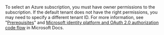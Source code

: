 To select an Azure subscription, you must have owner permissions to the subscription. If the default tenant does not have the right permissions, you may need to specify a different tenant ID. For more information, see "[Prerequisites](#prerequisites)" and [Microsoft identity platform and OAuth 2.0 authorization code flow](https://docs.microsoft.com/en-us/azure/active-directory/develop/v2-oauth2-auth-code-flow#request-an-authorization-code) in Microsoft Docs.
